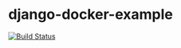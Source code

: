 # django-docker-example

[![Build Status](https://travis-ci.org/ptrojanowski/django-docker-example.svg?branch=master)](https://travis-ci.org/ptrojanowski/django-docker-example)
